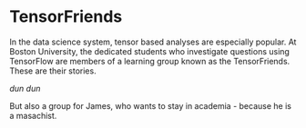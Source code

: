 # TensorFriends
In the data science system, tensor based analyses are especially popular. At Boston University, the dedicated students who investigate questions using TensorFlow are members of a learning group known as the TensorFriends. These are their stories.

*dun dun*

But also a group for James, who wants to stay in academia - because he is a masachist.
